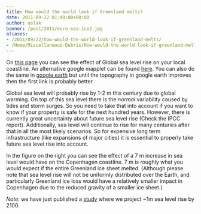 ```yaml
---
title: How would the world look if Greenland melts?
date: 2011-09-22 01:49:00+00:00
author: aslak
banner: /post/2011/euro-sea-ice2.jpg
aliases:
- /2011/09/22/how-would-the-world-look-if-greenland-melts/
- /Home/Miscellaneous-Debris/How-would-the-world-look-if-greenland-melts
---
```


On [this page](http://flood.firetree.net/) you can see the effect of Global sea level rise on your local coastline. An alternative google mapplet can be found [here](http://maps.google.com/maps/mm?mapprev=1). You can also do the same in [google earth](/Home/Miscellaneous-Debris/Visualize-the-impact-of-sea-level-rise-in-google-earth-) but until the topography in google earth improves then the first link is probably better.
<!--more-->

Global sea level will probably rise by 1-2 m this century due to global warming. On top of this sea level there is the _normal_ variability caused by tides and storm surges. So you need to take that into account if you want to know if your property is safe for the next hundred years. However, there is currently great uncertainty about future sea level rise (Check the IPCC report). Additionally, sea level will continue to rise for many centuries after that in all the most likely scenarios. So for expensive long term infrastructure (like expansions of major cities) it is essential to properly take future sea level rise into account.

In the figure on the right you can see the effect of a 7 m increase in sea level would have on the Copenhagen coastline. 7 m is roughly what you would expect if the entire Greenland ice sheet melted. (Although please note that sea level rise will not be uniformly distributed over the Earth, and particularly Greenland ice loss would have a relatively smaller impact in Copenhagen due to the reduced gravity of a smaller ice sheet.)

_Note_: we have just published a [study](/Home/PDFs/Announcements/gslprojection) where we project ~1m sea level rise by 2100.